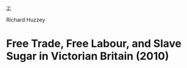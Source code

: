 [🇿](zotero://select/library/items/DXUMEMMU)

Richard Huzzey
# Free Trade, Free Labour, and Slave Sugar in Victorian Britain (2010)


